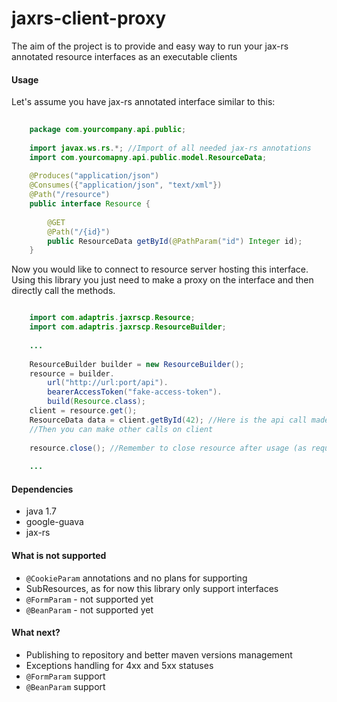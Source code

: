 jaxrs-client-proxy
======
The aim of the project is to provide and easy way to run your jax-rs annotated resource interfaces as an executable clients

#### Usage

Let's assume you have jax-rs annotated interface similar to this:
```java
	
	package com.yourcompany.api.public;
	
	import javax.ws.rs.*; //Import of all needed jax-rs annotations
	import com.yourcomapny.api.public.model.ResourceData;
	
	@Produces("application/json")
	@Consumes({"application/json", "text/xml"})
	@Path("/resource")
	public interface Resource {
	
		@GET
		@Path("/{id}")
		public ResourceData getById(@PathParam("id") Integer id);
	}
```

Now you would like to connect to resource server hosting this interface. Using this library you just need to make a proxy on the interface and then directly call the methods.

```java

	import com.adaptris.jaxrscp.Resource;
	import com.adaptris.jaxrscp.ResourceBuilder;
	
	...
	
	ResourceBuilder builder = new ResourceBuilder();
	resource = builder.
		url("http://url:port/api").
		bearerAccessToken("fake-access-token").
		build(Resource.class);
	client = resource.get();
	ResourceData data = client.getById(42); //Here is the api call made - GET http://url:port/api/resource/42
	//Then you can make other calls on client
	
	resource.close(); //Remember to close resource after usage (as required by jax-rs client specification)
		
	...

```

#### Dependencies
- java 1.7
- google-guava
- jax-rs

#### What is not supported
- `@CookieParam` annotations and no plans for supporting
- SubResources, as for now this library only support interfaces
- `@FormParam` - not supported yet
- `@BeanParam` - not supported yet

#### What next?
- Publishing to repository and better maven versions management
- Exceptions handling for 4xx and 5xx statuses
- `@FormParam` support
- `@BeanParam` support
